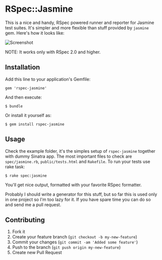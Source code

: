 # RSpec::Jasmine

This is a nice and handy, RSpec powered runner and reporter for Jasmine
test suites. It's simpler and more flexible than stuff provided by `jasmine`
gem. Here's how it looks like:

![Screenshot](https://raw.github.com/nu7hatch/rspec-jasmine/master/example/screenshot.png)

NOTE: It works only with RSpec 2.0 and higher.

## Installation

Add this line to your application's Gemfile:

    gem 'rspec-jasmine'

And then execute:

    $ bundle

Or install it yourself as:

    $ gem install rspec-jasmine

## Usage

Check the example folder, it's the simples setup of `rspec-jasmine` together
with dummy Sinatra app. The most important files to check are `spec/jasmine.rb`,
`public/tests.html` and `Rakefile`. To run your tests use rake task:

    $ rake spec:jasmine

You'll get nice output, formatted with your favorite RSpec formatter. 

Probably I should write a generator for this stuff, but so far this is used only
in one project so I'm too lazy for it. If you have spare time you can do so
and send me a pull request. 

## Contributing

1. Fork it
2. Create your feature branch (`git checkout -b my-new-feature`)
3. Commit your changes (`git commit -am 'Added some feature'`)
4. Push to the branch (`git push origin my-new-feature`)
5. Create new Pull Request
